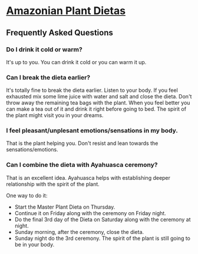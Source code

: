 # [Amazonian Plant Dietas](./)

## Frequently Asked Questions

### Do I drink it cold or warm?

It's up to you. You can drink it cold or you can warm it up.

### Can I break the dieta earlier?

It's totally fine to break the dieta earlier. Listen to your body. If you feel exhausted mix some lime juice with water and salt and close the dieta.
Don't throw away the remaining tea bags with the plant. When you feel better you can make a tea out of it and drink it right before going to bed. 
The spirit of the plant might visit you in your dreams.


### I feel pleasant/unplesant emotions/sensations in my body.

That is the plant helping you. Don't resist and lean towards the sensations/emotions.

### Can I combine the dieta with Ayahuasca ceremony?

That is an excellent idea. Ayahuasca helps with establishing deeper relationship with the spirit of the plant.

One way to do it:
- Start the Master Plant Dieta on Thursday.
- Continue it on Friday along with the ceremony on Friday night.
- Do the final 3rd day of the Dieta on Saturday along with the ceremony at night.
- Sunday morning, after the ceremony, close the dieta.
- Sunday night do the 3rd ceremony. The spirit of the plant is still going to be in your body.
